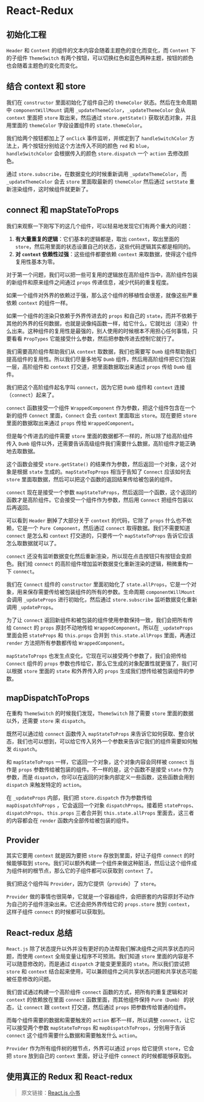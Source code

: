 # React-Redux #

## 初始化工程 ##

`Header` 和 `Content` 的组件的文本内容会随着主题色的变化而变化，而 `Content` 下的子组件 `ThemeSwitch` 有两个按钮，可以切换红色和蓝色两种主题，按钮的颜色也会随着主题色的变化而变化。

## 结合 context 和 store ##

我们在 `constructor` 里面初始化了组件自己的 `themeColor` 状态。然后在生命周期中 `componentWillMount` 调用 `_updateThemeColor`，`_updateThemeColor` 会从 `context` 里面把 `store` 取出来，然后通过 `store.getState()` 获取状态对象，并且用里面的 `themeColor` 字段设置组件的 `state.themeColor`。

我们给两个按钮都加上了 `onClick` 事件监听，并绑定到了 `handleSwitchColor` 方法上，两个按钮分别给这个方法传入不同的颜色 `red` 和 `blue`，`handleSwitchColor` 会根据传入的颜色 `store.dispatch` 一个 `action` 去修改颜色。

通过 `store.subscribe`，在数据变化的时候重新调用 `_updateThemeColor`，而 `_updateThemeColor` 会去 `store` 里面取最新的 `themeColor` 然后通过 `setState` 重新渲染组件，这时候组件就更新了。

## connect 和 mapStateToProps ##

我们来观察一下刚写下的这几个组件，可以轻易地发现它们有两个重大的问题：

1. **有大量重复的逻辑**：它们基本的逻辑都是，取出 `context`，取出里面的 `store`，然后用里面的状态设置自己的状态，这些代码逻辑其实都是相同的。
2. **对 `context` 依赖性过强**：这些组件都要依赖 `context` 来取数据，使得这个组件复用性基本为零。

对于第一个问题，我们可以把一些可复用的逻辑放在高阶组件当中，高阶组件包装的新组件和原来组件之间通过 `props` 传递信息，减少代码的重复程度。

如果一个组件对外界的依赖过于强，那么这个组件的移植性会很差，就像这些严重依赖 `context` 的组件一样。

如果一个组件的渲染只依赖于外界传进去的 `props` 和自己的 `state`，而并不依赖于其他的外界的任何数据，也就是说像纯函数一样，给它什么，它就吐出（渲染）什么出来。这种组件的复用性是最强的，别人使用的时候根本不用担心任何事情，只要看看 `PropTypes` 它能接受什么参数，然后把参数传进去控制它就行了。

我们需要高阶组件帮助我们从 `context` 取数据，我们也需要写 `Dumb` 组件帮助我们提高组件的复用性。所以我们尽量多地写 `Dumb` 组件，然后用高阶组件把它们包装一层，高阶组件和 `context` 打交道，把里面数据取出来通过 `props` 传给 `Dumb` 组件。

我们把这个高阶组件起名字叫 `connect`，因为它把 `Dumb` 组件和 `context` 连接（`connect`）起来了。

`connect` 函数接受一个组件 `WrappedComponent` 作为参数，把这个组件包含在一个新的组件 `Connect` 里面，`Connect` 会去 `context` 里面取出 `store`。现在要把 `store` 里面的数据取出来通过 `props` 传给 `WrappedComponent`。

但是每个传进去的组件需要 `store` 里面的数据都不一样的，所以除了给高阶组件传入 `Dumb` 组件以外，还需要告诉高级组件我们需要什么数据，高阶组件才能正确地去取数据。

这个函数会接受 `store.getState()` 的结果作为参数，然后返回一个对象，这个对象是根据 `state` 生成的。`mapStateTopProps` 相当于告知了 `Connect` 应该如何去 `store` 里面取数据，然后可以把这个函数的返回结果传给被包装的组件。

`connect` 现在是接受一个参数 `mapStateToProps`，然后返回一个函数，这个返回的函数才是高阶组件。它会接受一个组件作为参数，然后用 `Connect` 把组件包装以后再返回。

可以看到 `Header` 删掉了大部分关于 `context` 的代码，它除了 `props` 什么也不依赖，它是一个 `Pure Component`，然后通过 `connect` 取得数据。我们不需要知道 `connect` 是怎么和 `context` 打交道的，只要传一个 `mapStateToProps` 告诉它应该怎么取数据就可以了。

`connect` 还没有监听数据变化然后重新渲染，所以现在点击按钮只有按钮会变颜色。我们给 `connect` 的高阶组件增加监听数据变化重新渲染的逻辑，稍微重构一下 `connect`。

我们在 `Connect` 组件的 `constructor` 里面初始化了 `state.allProps`，它是一个对象，用来保存需要传给被包装组件的所有的参数。生命周期 `componentWillMount` 会调用 `_updateProps` 进行初始化，然后通过 `store.subscribe` 监听数据变化重新调用 `_updateProps`。

为了让 `connect` 返回新组件和被包装的组件使用参数保持一致，我们会把所有传给 `Connect` 的 `props` 原封不动地传给 `WrappedComponent`。所以在 `_updateProps` 里面会把 `stateProps` 和 `this.props` 合并到 `this.state.allProps` 里面，再通过 `render` 方法把所有参数都传给 `WrappedComponent`。

`mapStateToProps` 也发生点变化，它现在可以接受两个参数了，我们会把传给 `Connect` 组件的 `props` 参数也传给它，那么它生成的对象配置性就更强了，我们可以根据 `store` 里面的 `state` 和外界传入的 `props` 生成我们想传给被包装组件的参数。

## mapDispatchToProps ##

在重构 `ThemeSwitch` 的时候我们发现，`ThemeSwitch` 除了需要 `store` 里面的数据以外，还需要 `store` 来 `dispatch`。

既然可以通过给 `connect` 函数传入 `mapStateToProps` 来告诉它如何获取、整合状态，我们也可以想到，可以给它传入另外一个参数来告诉它我们的组件需要如何触发 `dispatch`。

和 `mapStateToProps` 一样，它返回一个对象，这个对象内容会同样被 `connect` 当作是 `props` 参数传给被包装的组件。不一样的是，这个函数不是接受 `state` 作为参数，而是 `dispatch`，你可以在返回的对象内部定义一些函数，这些函数会用到 `dispatch` 来触发特定的 `action`。

在 `_updateProps` 内部，我们把 `store.dispatch` 作为参数传给 `mapDispatchToProps` ，它会返回一个对象 `dispatchProps`。接着把 `stateProps`、`dispatchProps`、`this.props` 三者合并到 `this.state.allProps` 里面去，这三者的内容都会在 `render` 函数内全部传给被包装的组件。

## Provider ##

其实它要用 `context` 就是因为要把 `store` 存放到里面，好让子组件 `connect` 的时候能够取到 `store`。我们可以额外构建一个组件来做这种脏活，然后让这个组件成为组件树的根节点，那么它的子组件都可以获取到 `context` 了。

我们把这个组件叫 `Provider`，因为它提供（`provide`）了 `store`。

`Provider` 做的事情也很简单，它就是一个容器组件，会把嵌套的内容原封不动作为自己的子组件渲染出来。它还会把外界传给它的 `props.store` 放到 `context`，这样子组件 `connect` 的时候都可以获取到。

## React-redux 总结 ##

`React.js` 除了状态提升以外并没有更好的办法帮我们解决组件之间共享状态的问题，而使用 `context` 全局变量让程序不可预测。我们知道 `store` 里面的内容是不可以随意修改的，而是通过 `dispatch` 才能变更里面的 `state`。所以我们尝试把 `store` 和 `context` 结合起来使用，可以兼顾组件之间共享状态问题和共享状态可能被任意修改的问题。

我们尝试通过构建一个高阶组件 `connect` 函数的方式，把所有的重复逻辑和对 `context` 的依赖放在里面 `connect` 函数里面，而其他组件保持 `Pure（Dumb）` 的状态，让 `connect` 跟 `context` 打交道，然后通过 `props` 把参数传给普通的组件。

而每个组件需要的数据和需要触发的 `action` 都不一样，所以调整 `connect`，让它可以接受两个参数 `mapStateToProps` 和 `mapDispatchToProps`，分别用于告诉 `connect` 这个组件需要什么数据和需要触发什么 `action`。

`Provider` 作为所有组件树的根节点，外界可以通过 `props` 给它提供 `store`，它会把 `store` 放到自己的 `context` 里面，好让子组件 `connect` 的时候都能够获取到。

## 使用真正的 Redux 和 React-redux ##



> 原文链接：[React.js 小书](http://huziketang.mangojuice.top/books/react/)